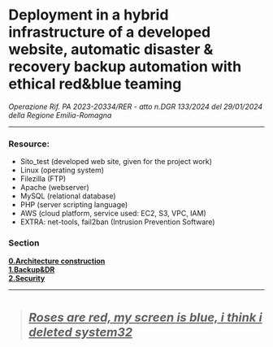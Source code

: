 # Deployment in a hybrid infrastructure of a developed website, automatic disaster & recovery backup automation with ethical red&blue teaming

_Operazione Rif. PA 2023-20334/RER - atto n.DGR 133/2024 del 29/01/2024 della Regione Emilia-Romagna_

*********************************************************************************************************************************************************
### **Resource**:
- Sito_test (developed web site, given for the project work)
- Linux (operating system)
- Filezilla (FTP)
- Apache (webserver)
- MySQL (relational database)
- PHP (server scripting language)
- AWS (cloud platform, service used: EC2, S3, VPC, IAM)
- EXTRA: net-tools, fail2ban (Intrusion Prevention Software)

### **Section**
[**0.Architecture construction**](resource/0.Architecture-construction.md)  
[**1.Backup&DR**](resource/1.Backup&DR.md)  
[**2.Security**](resource/2.Security.md)  
********************************************************************************************************************************************************
># <sub><ins>_Roses are red, my screen is blue, i think i deleted system32_ <ins></sub>
